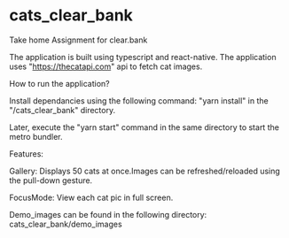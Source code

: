 # cats_clear_bank
Take home Assignment for clear.bank

The application is built using typescript and react-native. The application uses "https://thecatapi.com" api to fetch cat images.

How to run the application?

Install dependancies using the following command: "yarn install" in the "/cats_clear_bank" directory.

Later, execute the "yarn start" command in the same directory to start the metro bundler.

Features:

Gallery: Displays 50 cats at once.Images can be refreshed/reloaded using the pull-down gesture.

FocusMode: View each cat pic in full screen.

Demo_images can be found in the following directory: cats_clear_bank/demo_images

